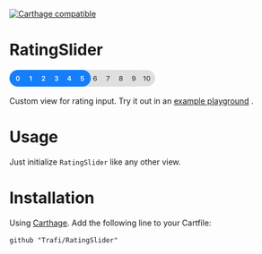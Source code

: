 [![Carthage compatible](https://img.shields.io/badge/Carthage-compatible-4BC51D.svg?style=flat)](https://github.com/Carthage/Carthage)

# RatingSlider

<img src="RatingSlider/Example.png" alt="RatingSlider example" width="260">

Custom view for rating input. Try it out in an [example playground](Example.playground/Contents.swift) .

# Usage
Just initialize `RatingSlider` like any other view.

# Installation
Using [Carthage](https://github.com/Carthage/Carthage#adding-frameworks-to-an-application). Add the following line to your Cartfile:
```
github "Trafi/RatingSlider"
```
